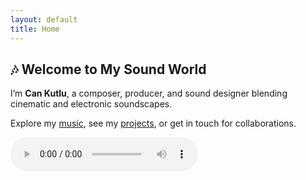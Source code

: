 ```yaml
---
layout: default
title: Home
---
```


<section>
  <h1>🎶 Welcome to My Sound World</h1>
  <p>I’m <strong>Can Kutlu</strong>, a composer, producer, and sound designer blending cinematic and electronic soundscapes.</p>

  <p>Explore my <a href="/music">music</a>, see my <a href="/projects">projects</a>, or get in touch for collaborations.</p>

  <audio controls>
    <source src="/assets/audio/featured-track.mp3" type="audio/mpeg">
    Your browser does not support the audio tag.
  </audio>
</section>